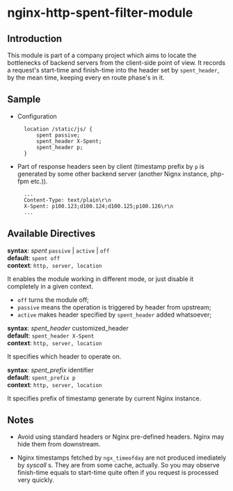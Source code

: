 nginx-http-spent-filter-module
==============================

Introduction
------------

This module is part of a company project which aims to locate the bottlenecks
of backend servers from the client-side point of view. It records a request's
start-time and finish-time into the header set by `spent_header`, by the mean 
time, keeping every en route phase's in it.


Sample
------

* Configuration

        location /static/js/ {
            spent passive;
            spent_header X-Spent;
            spent_header p;
        }

* Part of response headers seen by client (timestamp prefix by `p` is 
generated by some other backend server (another Nignx instance, 
php-fpm etc.)).

        ...
        Content-Type: text/plain\r\n
        X-Spent: p100.123;d100.124;d100.125;p100.126\r\n
        ...


Available Directives
--------------------

**syntax**: *spent* `passive` | `active` | `off`  
**default**: `spent off`  
**context**: `http, server, location`

It enables the module working in different mode, or just disable it completely
in a given context. 

* `off` turns the module off;
* `passive` means the operation is triggered by header from upstream;
* `active` makes header specified by `spent_header` added whatsoever;


**syntax**: *spent\_header* customized_header  
**default**: `spent_header X-Spent`  
**context**: `http, server, location`

It specifies which header to operate on.


**syntax**: *spent\_prefix* identifier  
**default**: `spent_prefix p`  
**context**: `http, server, location`

It specifies prefix of timestamp generate by current Nginx instance.


Notes
-----

* Avoid using standard headers or Nginx pre-defined headers. Nginx may hide them
  from downstream.

* Nginx timestamps fetched by `ngx_timeofday` are not produced imediately by
  *syscall* s. They are from some cache, actually. So you may observe finish-time
  equals to start-time quite often if you request is processed very quickly. 


